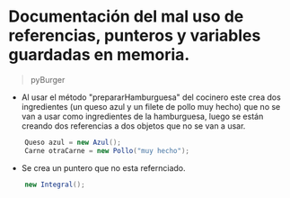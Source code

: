 # Documentación del mal uso de referencias, punteros y variables guardadas en memoria.

> pyBurger

- Al usar el método "prepararHamburguesa" del cocinero este crea dos ingredientes (un queso azul y un filete de pollo muy hecho) que no se van a usar como ingredientes de la hamburguesa, luego se están creando dos referencias a dos objetos que no se van a usar.

```java
    Queso azul = new Azul();
    Carne otraCarne = new Pollo("muy hecho");
```

- Se crea un puntero que no esta refernciado.
```java
    new Integral();
```